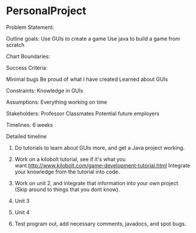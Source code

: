 # PersonalProject
Problem Statement: 

Outline goals: 
Use GUIs to create a game 
Use java to build a game from scratch 

Chart Boundaries: 

Success Criteria: 

Minimal bugs 
Be proud of what I have created 
Learned about GUIs 

Constraints: 
Knowledge in GUIs 

Assumptions: 
Everything working on time 

Stakeholders: 
Professor 
Classmates 
Potential future employers 

Timelines: 
6 weeks 

Detailed timeline 

1) Do tutorials to learn about GUIs more, and get a Java project working. 

2) Work on a kilobolt tutorial, see if it's what you want.http://www.kilobolt.com/game-development-tutorial.html Integrate your knowledge from the tutorial into code. 

3) Work on unit 2, and integrate that information into your own project (Skip around to things that you dont know).

4) Unit 3

5) Unit 4

6) Test program out, add necessary comments, javadocs, and spot bugs.
